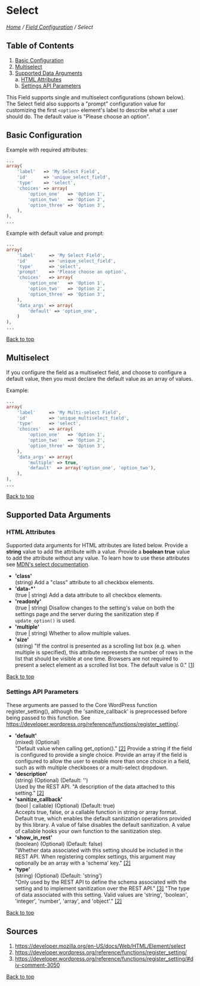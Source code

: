 # Select

*[Home](../../README.md) / [Field Configuration](../field-configuration.md) / Select*

## Table of Contents

1. [Basic Configuration](#basic-configuration)
2. [Multiselect](#multiselect)
3. [Supported Data Arguments](#supported-data-arguments)  
   a. [HTML Attributes](#html-attributes)  
   b. [Settings API Parameters](#settings-api-parameters)

This Field supports single and multiselect configurations (shown below). The Select field also supports a "prompt" configuration value for customizing the first `<option>` element's label to describe what a user should do. The default value is "Please choose an option".

## Basic Configuration

Example with required attributes:

```php
...
array(
	'label'   => 'My Select Field',
	'id'      => 'unique_select_field',
	'type'    => 'select',
	'choices' => array(
		'option_one'   => 'Option 1',
		'option_two'   => 'Option 2',
		'option_three' => 'Option 3',
	),
),
...
```

Example with default value and prompt:

```php
...
array(
	'label'     => 'My Select Field',
	'id'        => 'unique_select_field',
	'type'      => 'select',
	'prompt'    => 'Please choose an option',
	'choices'   => array(
		'option_one'   => 'Option 1',
		'option_two'   => 'Option 2',
		'option_three' => 'Option 3',
	),
	'data_args' => array(
		'default' => 'option_one',
	)
),
...
```

[Back to top](#select)

## Multiselect

If you configure the field as a multiselect field, and choose to configure a default value, then you must declare the default value as an array of values.

Example:

```php
...
array(
	'label'     => 'My Multi-select Field',
	'id'        => 'unique_multiselect_field',
	'type'      => 'select',
	'choices'   => array(
		'option_one'   => 'Option 1',
		'option_two'   => 'Option 2',
		'option_three' => 'Option 3',
	),
	'data_args' => array(
		'multiple' => true,
		'default'  => array('option_one', 'option_two'),
	),
),
...
```

[Back to top](#select)

## Supported Data Arguments

### HTML Attributes

Supported data arguments for HTML attributes are listed below. Provide a **string** value to add the attribute with a value. Provide a **boolean true** value to add the attribute without any value. To learn how to use these attributes see [MDN's select documentation](https://developer.mozilla.org/en-US/docs/Web/HTML/Element/select).

* __'class'__  
  (string) Add a "class" attribute to all checkbox elements.
* __'data-*'__  
  (true | string) Add a data attribute to all checkbox elements.
* __'readonly'__  
  (true | string) Disallow changes to the setting's value on both the settings page and the server during the sanitization step if `update_option()` is used.
* __'multiple'__  
  (true | string) Whether to allow multiple values.
* __'size'__  
  (string) "If the control is presented as a scrolling list box (e.g. when multiple is specified), this attribute represents the number of rows in the list that should be visible at one time. Browsers are not required to present a select element as a scrolled list box. The default value is 0." [[1](#sources)]

[Back to top](#select)

### Settings API Parameters

These arguments are passed to the Core WordPress function register_setting(), although the 'sanitize_callback' is preprocessed before being passed to this function. See https://developer.wordpress.org/reference/functions/register_setting/.

* __'default'__  
  (mixed) (Optional)  
  "Default value when calling get_option()." [[2]](#sources) Provide a string if the field is configured to provide a single choice. Provide an array if the field is configured to allow the user to enable more than once choice in a field, such as with multiple checkboxes or a multi-select dropdown.
* __'description'__  
  (string) (Optional) (Default: '')  
  Used by the REST API. "A description of the data attached to this setting." [[2]](#sources)
* __'sanitize_callback'__  
  (bool | callable) (Optional) (Default: true)  
  Accepts true, false, or a callable function in string or array format. Default true, which enables the default sanitization operations provided by this library. A value of false disables the default sanitization. A value of callable hooks your own function to the sanitization step.
* __'show_in_rest'__  
  (boolean) (Optional) (Default: false)  
  "Whether data associated with this setting should be included in the REST API. When registering complex settings, this argument may optionally be an array with a 'schema' key." [[2]](#sources)
* __'type'__  
  (string) (Optional) (Default: 'string')  
  "Only used by the REST API to define the schema associated with the setting and to implement sanitization over the REST API." [[3]](#sources) "The type of data associated with this setting. Valid values are 'string', 'boolean', 'integer', 'number', 'array', and 'object'." [[2]](#sources)

[Back to top](#select)

## Sources

1. https://developer.mozilla.org/en-US/docs/Web/HTML/Element/select
2. https://developer.wordpress.org/reference/functions/register_setting/
3. https://developer.wordpress.org/reference/functions/register_setting/#div-comment-3050

[Back to top](#select)
